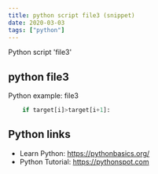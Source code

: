 ```yaml
---
title: python script file3 (snippet)
date: 2020-03-03
tags: ["python"]
---
```

Python script 'file3'


## python file3

Python example: file3

```python
    if target[i]>target[i+1]:


```

## Python links

- Learn Python: https://pythonbasics.org/
- Python Tutorial: https://pythonspot.com
